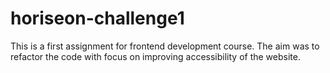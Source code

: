 # horiseon-challenge1
This is a first assignment for frontend development course. The aim was to refactor the code with focus on improving accessibility of the website.
